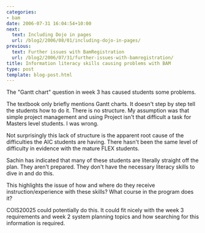 ```yaml
---
categories:
- bam
date: 2006-07-31 16:04:54+10:00
next:
  text: Including Dojo in pages
  url: /blog2/2006/08/01/including-dojo-in-pages/
previous:
  text: Further issues with BamRegistration
  url: /blog2/2006/07/31/further-issues-with-bamregistration/
title: Information literacy skills causing problems with BAM
type: post
template: blog-post.html
---
```

The "Gantt chart" question in week 3 has caused students some problems.

The textbook only briefly mentions Gantt charts. It doesn't step by step tell the students how to do it. There is no structure. My assumption was that simple project management and using Project isn't that difficult a task for Masters level students. I was wrong.

Not surprisingly this lack of structure is the apparent root cause of the difficulties the AIC students are having. There hasn't been the same level of difficulty in evidence with the mature FLEX students.

Sachin has indicated that many of these students are literally straight off the plan. They aren't prepared. They don't have the necessary literacy skills to dive in and do this.

This highlights the issue of how and where do they receive instruction/experience with these skills? What course in the program does it?

COIS20025 could potentially do this. It could fit nicely with the week 3 requirements and week 2 system planning topics and how searching for this information is required.